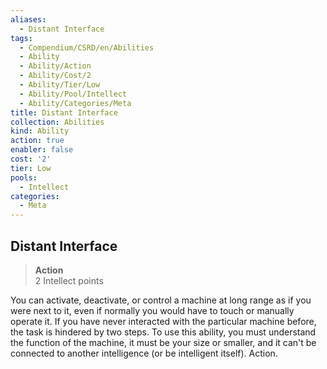 ```yaml
---
aliases:
  - Distant Interface
tags:
  - Compendium/CSRD/en/Abilities
  - Ability
  - Ability/Action
  - Ability/Cost/2
  - Ability/Tier/Low
  - Ability/Pool/Intellect
  - Ability/Categories/Meta
title: Distant Interface
collection: Abilities
kind: Ability
action: true
enabler: false
cost: '2'
tier: Low
pools:
  - Intellect
categories:
  - Meta
---
```

## Distant Interface  
>**Action**  
>2 Intellect points
  
You can activate, deactivate, or control a machine at long range as if you were next to it, even if normally you would have to touch or manually operate it. If you have never interacted with the particular machine before, the task is hindered by two steps. To use this ability, you must understand the function of the machine, it must be your size or smaller, and it can't be connected to another intelligence (or be intelligent itself). Action.